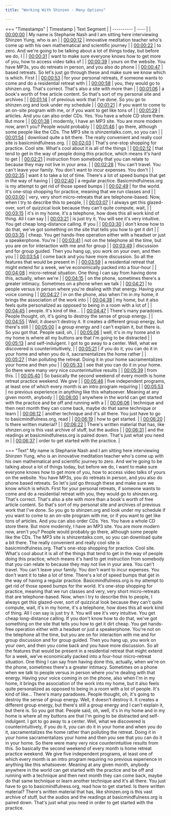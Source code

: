 ```yaml
---
title: "Working With Shinzen - Many Options"

---
```

=== "Timestamps"
    | Timestamp | Text Segment |
    | ---------- | ----  |
    | [00:00:00](https://www.youtube.com/watch?v=pkn6HqGCtyM&t=0) |  My name is Stephanie Nash and I am sitting here interviewing Shinzen Yung, who is an |
    | [00:00:12](https://www.youtube.com/watch?v=pkn6HqGCtyM&t=12) |  innovative meditation teacher who's come up with his own mathematical and scientific journey |
    | [00:00:22](https://www.youtube.com/watch?v=pkn6HqGCtyM&t=22) |  to zero. And we're going to be talking about a lot of things today, but before we do, I |
    | [00:00:31](https://www.youtube.com/watch?v=pkn6HqGCtyM&t=31) |  want to make sure everyone knows how to get more of you, how to access video talks of |
    | [00:00:39](https://www.youtube.com/watch?v=pkn6HqGCtyM&t=39) |  yours on the website. You have MP3s, you do retreats in person, and you also do phone |
    | [00:00:47](https://www.youtube.com/watch?v=pkn6HqGCtyM&t=47) |  based retreats. So let's just go through these and make sure we know which is which. First |
    | [00:00:53](https://www.youtube.com/watch?v=pkn6HqGCtyM&t=53) |  for your personal retreats, if someone wants to come and do a residential retreat with |
    | [00:00:58](https://www.youtube.com/watch?v=pkn6HqGCtyM&t=58) |  you, they would go to shinzen.org. That's correct. That's also a site with more than |
    | [00:01:06](https://www.youtube.com/watch?v=pkn6HqGCtyM&t=66) |  a book's worth of free article content. So that's sort of my personal site and archives |
    | [00:01:14](https://www.youtube.com/watch?v=pkn6HqGCtyM&t=74) |  of previous work that I've done. So you go to shinzen.org and look under my schedule |
    | [00:01:21](https://www.youtube.com/watch?v=pkn6HqGCtyM&t=81) |  if you want to come to an on-site program with me, or if you want to get like tons of |
    | [00:01:29](https://www.youtube.com/watch?v=pkn6HqGCtyM&t=89) |  articles. And you can also order CDs. Yes. You have a whole CD store there. But more |
    | [00:01:38](https://www.youtube.com/watch?v=pkn6HqGCtyM&t=98) |  modernly, I have an MP3 site. You are more modern now, aren't you? People would probably |
    | [00:01:46](https://www.youtube.com/watch?v=pkn6HqGCtyM&t=106) |  go there, although some people like the CDs. The MP3 site is shinzentalks.com, so you can |
    | [00:01:54](https://www.youtube.com/watch?v=pkn6HqGCtyM&t=114) |  download quite a bit there. The really convenient and really cool site is basicmindfulness.org. |
    | [00:02:03](https://www.youtube.com/watch?v=pkn6HqGCtyM&t=123) |  That's one-stop shopping for practice. Cool site. What's cool about it is all of the things |
    | [00:02:12](https://www.youtube.com/watch?v=pkn6HqGCtyM&t=132) |  that tend to get in the way of people doing this practice, which means it's hard to get |
    | [00:02:21](https://www.youtube.com/watch?v=pkn6HqGCtyM&t=141) |  instruction from somebody that you can relate to because they may not live in your area. |
    | [00:02:28](https://www.youtube.com/watch?v=pkn6HqGCtyM&t=148) |  You can't travel. You can't leave your family. You don't want to incur expenses. You don't |
    | [00:02:35](https://www.youtube.com/watch?v=pkn6HqGCtyM&t=155) |  want it to take a lot of time. There's a lot of speed bumps that get in the way of having |
    | [00:02:40](https://www.youtube.com/watch?v=pkn6HqGCtyM&t=160) |  a regular practice. Basicmindfulness.org is my attempt to get rid of those speed bumps |
    | [00:02:49](https://www.youtube.com/watch?v=pkn6HqGCtyM&t=169) |  for the world. It's one-stop shopping for practice, meaning that we run classes and |
    | [00:03:00](https://www.youtube.com/watch?v=pkn6HqGCtyM&t=180) |  very, very short micro-retreats that are telephone-based. Now, when I try to describe this to people, |
    | [00:03:07](https://www.youtube.com/watch?v=pkn6HqGCtyM&t=187) |  I always get this glazed-over, sort of quizzical look because they can't quite compute, wait, |
    | [00:03:15](https://www.youtube.com/watch?v=pkn6HqGCtyM&t=195) |  it's in my home, it's a telephone, how does this all work kind of thing. All I can say |
    | [00:03:21](https://www.youtube.com/watch?v=pkn6HqGCtyM&t=201) |  is just try it. You will see it's very intuitive. You get cheap long-distance calling. If you |
    | [00:03:30](https://www.youtube.com/watch?v=pkn6HqGCtyM&t=210) |  don't know how to do that, we've got something on the site that tells you how to get it dirt |
    | [00:03:35](https://www.youtube.com/watch?v=pkn6HqGCtyM&t=215) |  cheap. You get hands-free operation either with a headset or just a speakerphone. You're |
    | [00:03:41](https://www.youtube.com/watch?v=pkn6HqGCtyM&t=221) |  not on the telephone all the time, but you are on for interaction with me and for group |
    | [00:03:49](https://www.youtube.com/watch?v=pkn6HqGCtyM&t=229) |  discussion and for group guided. Then you hang up, you work on your own, and then you |
    | [00:03:54](https://www.youtube.com/watch?v=pkn6HqGCtyM&t=234) |  come back and you have more discussion. So all the features that would be present in |
    | [00:03:59](https://www.youtube.com/watch?v=pkn6HqGCtyM&t=239) |  a residential retreat that might extend for a week, we've economically packed into a four-hour |
    | [00:04:08](https://www.youtube.com/watch?v=pkn6HqGCtyM&t=248) |  micro-retreat situation. One thing I can say from having done this, actually, when we're |
    | [00:04:15](https://www.youtube.com/watch?v=pkn6HqGCtyM&t=255) |  on the phone, sometimes there's a greater intimacy. Sometimes on a phone when we talk |
    | [00:04:21](https://www.youtube.com/watch?v=pkn6HqGCtyM&t=261) |  to people versus in person where you're dealing with that energy. Having your voice coming |
    | [00:04:27](https://www.youtube.com/watch?v=pkn6HqGCtyM&t=267) |  in on the phone, also when I'm in my home, it brings the association of the work into |
    | [00:04:38](https://www.youtube.com/watch?v=pkn6HqGCtyM&t=278) |  my home, but it also feels quite personalized as opposed to being in a room with a lot of |
    | [00:04:45](https://www.youtube.com/watch?v=pkn6HqGCtyM&t=285) |  people. It's kind of like... |
    | [00:04:47](https://www.youtube.com/watch?v=pkn6HqGCtyM&t=287) |  There's many paradoxes. People thought, oh, it's going to destroy the sense of group energy. |
    | [00:04:55](https://www.youtube.com/watch?v=pkn6HqGCtyM&t=295) |  Well, it doesn't destroy it. It creates a different group energy, but there's still |
    | [00:05:00](https://www.youtube.com/watch?v=pkn6HqGCtyM&t=300) |  a group energy and I can't explain it, but there is. So you got that. People said, oh, |
    | [00:05:06](https://www.youtube.com/watch?v=pkn6HqGCtyM&t=306) |  well, it's in my home and in my home is where all my buttons are that I'm going to be distracted |
    | [00:05:13](https://www.youtube.com/watch?v=pkn6HqGCtyM&t=313) |  and self-indulgent. I got to go away to a center. Well, what we discovered is counterintuitively, |
    | [00:05:21](https://www.youtube.com/watch?v=pkn6HqGCtyM&t=321) |  if you do it, you can do it in your home and when you do it, sacramentalizes the home rather |
    | [00:05:27](https://www.youtube.com/watch?v=pkn6HqGCtyM&t=327) |  than polluting the retreat. Doing it in your home sacramentalizes your home and then you |
    | [00:05:33](https://www.youtube.com/watch?v=pkn6HqGCtyM&t=333) |  see that you can do it in your home. So there were many very nice counterintuitive results |
    | [00:05:39](https://www.youtube.com/watch?v=pkn6HqGCtyM&t=339) |  from this. |
    | [00:05:40](https://www.youtube.com/watch?v=pkn6HqGCtyM&t=340) |  So basically the second weekend of every month is home retreat practice weekend. We give |
    | [00:05:46](https://www.youtube.com/watch?v=pkn6HqGCtyM&t=346) |  five independent programs, at least one of which every month is an intro program requiring |
    | [00:05:53](https://www.youtube.com/watch?v=pkn6HqGCtyM&t=353) |  no previous experience in anything like this whatsoever. Meaning at any given month, anybody |
    | [00:06:00](https://www.youtube.com/watch?v=pkn6HqGCtyM&t=360) |  anywhere in the world can get started with the practice and be off and running with a |
    | [00:06:06](https://www.youtube.com/watch?v=pkn6HqGCtyM&t=366) |  technique and then next month they can come back, maybe do that same technique or learn |
    | [00:06:12](https://www.youtube.com/watch?v=pkn6HqGCtyM&t=372) |  another technique and it's all there. You just have to go to basicmindfulness.org, read |
    | [00:06:19](https://www.youtube.com/watch?v=pkn6HqGCtyM&t=379) |  how to get started. |
    | [00:06:20](https://www.youtube.com/watch?v=pkn6HqGCtyM&t=380) |  Is there written material? |
    | [00:06:22](https://www.youtube.com/watch?v=pkn6HqGCtyM&t=382) |  There's written material that has, like shinzen.org is this vast archive of stuff, but the audios |
    | [00:06:31](https://www.youtube.com/watch?v=pkn6HqGCtyM&t=391) |  and the readings at basicmindfulness.org is paired down. That's just what you need in |
    | [00:06:37](https://www.youtube.com/watch?v=pkn6HqGCtyM&t=397) |  order to get started with the practice. |

=== "Text"
     My name is Stephanie Nash and I am sitting here interviewing Shinzen Yung, who is an innovative meditation teacher who's come up with his own mathematical and scientific journey to zero. And we're going to be talking about a lot of things today, but before we do, I want to make sure everyone knows how to get more of you, how to access video talks of yours on the website. You have MP3s, you do retreats in person, and you also do phone based retreats. So let's just go through these and make sure we know which is which. First for your personal retreats, if someone wants to come and do a residential retreat with you, they would go to shinzen.org. That's correct. That's also a site with more than a book's worth of free article content. So that's sort of my personal site and archives of previous work that I've done. So you go to shinzen.org and look under my schedule if you want to come to an on-site program with me, or if you want to get like tons of articles. And you can also order CDs. Yes. You have a whole CD store there. But more modernly, I have an MP3 site. You are more modern now, aren't you? People would probably go there, although some people like the CDs. The MP3 site is shinzentalks.com, so you can download quite a bit there. The really convenient and really cool site is basicmindfulness.org. That's one-stop shopping for practice. Cool site. What's cool about it is all of the things that tend to get in the way of people doing this practice, which means it's hard to get instruction from somebody that you can relate to because they may not live in your area. You can't travel. You can't leave your family. You don't want to incur expenses. You don't want it to take a lot of time. There's a lot of speed bumps that get in the way of having a regular practice. Basicmindfulness.org is my attempt to get rid of those speed bumps for the world. It's one-stop shopping for practice, meaning that we run classes and very, very short micro-retreats that are telephone-based. Now, when I try to describe this to people, I always get this glazed-over, sort of quizzical look because they can't quite compute, wait, it's in my home, it's a telephone, how does this all work kind of thing. All I can say is just try it. You will see it's very intuitive. You get cheap long-distance calling. If you don't know how to do that, we've got something on the site that tells you how to get it dirt cheap. You get hands-free operation either with a headset or just a speakerphone. You're not on the telephone all the time, but you are on for interaction with me and for group discussion and for group guided. Then you hang up, you work on your own, and then you come back and you have more discussion. So all the features that would be present in a residential retreat that might extend for a week, we've economically packed into a four-hour micro-retreat situation. One thing I can say from having done this, actually, when we're on the phone, sometimes there's a greater intimacy. Sometimes on a phone when we talk to people versus in person where you're dealing with that energy. Having your voice coming in on the phone, also when I'm in my home, it brings the association of the work into my home, but it also feels quite personalized as opposed to being in a room with a lot of people. It's kind of like... There's many paradoxes. People thought, oh, it's going to destroy the sense of group energy. Well, it doesn't destroy it. It creates a different group energy, but there's still a group energy and I can't explain it, but there is. So you got that. People said, oh, well, it's in my home and in my home is where all my buttons are that I'm going to be distracted and self-indulgent. I got to go away to a center. Well, what we discovered is counterintuitively, if you do it, you can do it in your home and when you do it, sacramentalizes the home rather than polluting the retreat. Doing it in your home sacramentalizes your home and then you see that you can do it in your home. So there were many very nice counterintuitive results from this. So basically the second weekend of every month is home retreat practice weekend. We give five independent programs, at least one of which every month is an intro program requiring no previous experience in anything like this whatsoever. Meaning at any given month, anybody anywhere in the world can get started with the practice and be off and running with a technique and then next month they can come back, maybe do that same technique or learn another technique and it's all there. You just have to go to basicmindfulness.org, read how to get started. Is there written material? There's written material that has, like shinzen.org is this vast archive of stuff, but the audios and the readings at basicmindfulness.org is paired down. That's just what you need in order to get started with the practice.